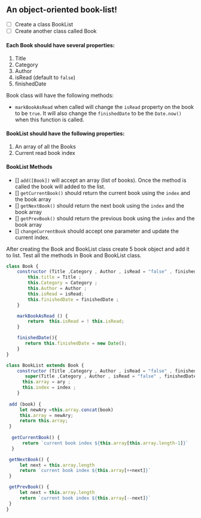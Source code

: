 ## An object-oriented book-list!

- [ ] Create a class BookList
- [ ] Create another class called Book

#### Each Book should have several properties:

1. Title
2. Category
3. Author
4. isRead (default to `false`)
5. finishedDate

Book class will have the following methods:

- `markBookAsRead` when called will change the `isRead` property on the book to be `true`. It will also change the `finishedDate` to be the `Date.now()` when this function is called.

#### BookList should have the following properties:

1. An array of all the Books
2. Current read book index

#### BookList Methods

- [] `add([Book])` will accept an array (list of books). Once the method is called the book will added to the list.
- [] `getCurrentBook()` should return the current book using the `index` and the book array
- [] `getNextBook()` should return the next book using the `index` and the book array
- [] `getPrevBook()` should return the previous book using the `index` and the book array
- [] `changeCurrentBook` should accept one parameter and update the current index.

After creating the Book and BookList class create 5 book object and add it to list. Test all the methods in Book and BookList class.

```js
class Book {
    constructor (Title ,Category , Author , isRead = "false" , finishedDate){
        this.title = Title ;
        this.Category = Category ;
        this.Author = Author ;
        this.isRead = isRead;
        this.finishedDate = finishedDate ;
    }

    markBookAsRead () {
        return  this.isRead = ! this.isRead;
    }

    finishedDate(){
       return this.finishedDate = new Date();
    }
}

class BookList extends Book {
    constructor (Title ,Category , Author , isRead = "false" , finishedDate ,ary ,index){
       super(Title ,Category , Author , isRead = "false" , finishedDate)
      this.array = ary ;
      this.index = index ;
    }
 
 add (book) {
     let newAry =this.array.concat(book)
     this.array = newAry;
     return this.array;
 }
  
  getCurrentBook() {
      return `current book index ${this.array[this.array.length-1]}`
  }

 getNextBook() {
     let next = this.array.length
     return `current book index ${this.array[++next]}`
 }

 getPrevBook() {
     let next = this.array.length
     return `current book index ${this.array[--next]}`
 }
}
```